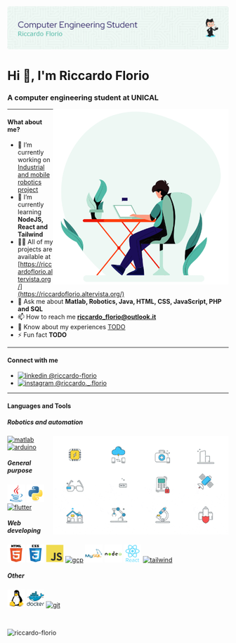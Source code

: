 [![MasterHead](./github-header-image.png)](https://rishavchanda.io)
# Hi 👋, I'm Riccardo Florio
### A computer engineering student at UNICAL

<img align="right" alt="Coding" width="400" src="./working-pic.gif">

---

#### What about me?

- 🦾 I’m currently working on [Industrial and mobile robotics project](https://github.com/riccardo-florio/industrial-and-mobile-robotics-project)
- 🌱 I’m currently learning **NodeJS, React and Tailwind**
- 👨‍💻 All of my projects are available at [https://riccardoflorio.altervista.org/](https://riccardoflorio.altervista.org/)
- 💬 Ask me about **Matlab, Robotics, Java, HTML, CSS, JavaScript, PHP and SQL**
- 📫 How to reach me **riccardo_florio@outlook.it**
- 📄 Know about my experiences [TODO](TODO)
- ⚡ Fun fact **TODO**

---

#### Connect with me

- [<img src="https://raw.githubusercontent.com/rahuldkjain/github-profile-readme-generator/master/src/images/icons/Social/linked-in-alt.svg" alt="linkedin" height="16"/> @riccardo-florio](https://linkedin.com/in/riccardo-florio)
- [<img src="https://raw.githubusercontent.com/rahuldkjain/github-profile-readme-generator/master/src/images/icons/Social/instagram.svg" alt="instagram" height="16"/> @riccardo._.florio](https://instagram.com/riccardo._.florio)

---


#### Languages and Tools 
##### Robotics and automation

<img align="right" alt="Coding" width="400" src="./Smart-Technology-Animated-GIF-Icon-Pack-2-by-Discover-Template.gif">

[<img src="https://upload.wikimedia.org/wikipedia/commons/2/21/Matlab_Logo.png" alt="matlab" height="40"/>](https://www.mathworks.com/)
[<img src="https://cdn.worldvectorlogo.com/logos/arduino-1.svg" alt="arduino" height="40"/>](https://www.arduino.cc/)

##### General purpose
[<img src="https://raw.githubusercontent.com/devicons/devicon/master/icons/java/java-original.svg" alt="java" height="40"/>](https://www.java.com/) 
[<img src="https://raw.githubusercontent.com/devicons/devicon/master/icons/python/python-original.svg" alt="python" height="40"/>](https://www.python.org/)
[<img src="https://www.vectorlogo.zone/logos/flutterio/flutterio-icon.svg" alt="flutter" height="40"/>](https://flutter.dev/) 

##### Web developing
[<img src="https://raw.githubusercontent.com/devicons/devicon/master/icons/html5/html5-original-wordmark.svg" alt="html5" height="40"/>](https://www.w3.org/html/) 
[<img src="https://raw.githubusercontent.com/devicons/devicon/master/icons/css3/css3-original-wordmark.svg" alt="css3" height="40"/>](https://www.w3schools.com/css/) 
[<img src="https://raw.githubusercontent.com/devicons/devicon/master/icons/javascript/javascript-original.svg" alt="javascript" height="40"/>](https://developer.mozilla.org/en-US/docs/Web/JavaScript) 
[<img src="https://www.vectorlogo.zone/logos/google_cloud/google_cloud-icon.svg" alt="gcp" height="40"/>](https://cloud.google.com/) 
[<img src="https://raw.githubusercontent.com/devicons/devicon/master/icons/mysql/mysql-original-wordmark.svg" alt="mysql" height="40"/>](https://www.mysql.com/)
[<img src="https://raw.githubusercontent.com/devicons/devicon/master/icons/nodejs/nodejs-original-wordmark.svg" alt="nodejs" height="40"/>](https://nodejs.org/)
[<img src="https://raw.githubusercontent.com/devicons/devicon/master/icons/react/react-original-wordmark.svg" alt="react" height="40"/>](https://reactjs.org/)
[<img src="https://www.vectorlogo.zone/logos/tailwindcss/tailwindcss-icon.svg" alt="tailwind" height="40"/>](https://tailwindcss.com/)
<!-- [<img src="https://cdn.worldvectorlogo.com/logos/adobe-xd.svg" alt="xd" height="40"/>](https://www.adobe.com/products/xd.html) -->

##### Other
[<img src="https://raw.githubusercontent.com/devicons/devicon/master/icons/linux/linux-original.svg" alt="linux" height="40"/>](https://www.linux.org/) 
[<img src="https://raw.githubusercontent.com/devicons/devicon/master/icons/docker/docker-original-wordmark.svg" alt="docker" height="40"/>](https://www.docker.com/) 
[<img src="https://www.vectorlogo.zone/logos/git-scm/git-scm-icon.svg" alt="git" height="40"/>](https://git-scm.com/) 



<br>

<p>
  <img align="center" src="https://github-readme-stats.vercel.app/api/top-langs?username=riccardo-florio&show_icons=true&locale=en&layout=compact" alt="riccardo-florio" />
</p>
